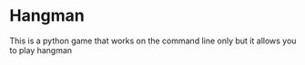 # Hangman
This is a python game that works on the command line only but it allows you to play hangman
